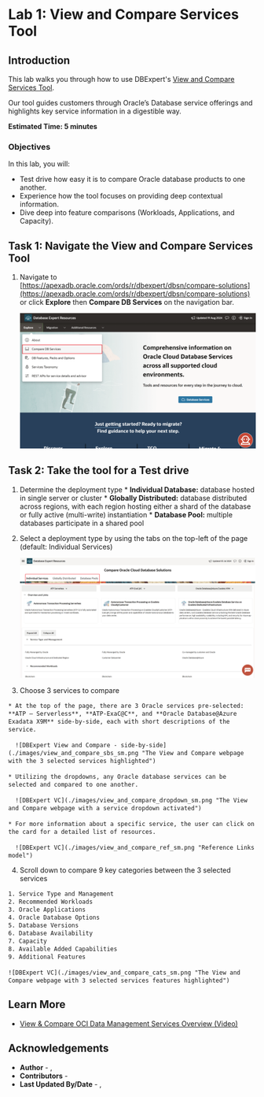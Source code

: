 # Lab 1: View and Compare Services Tool

## Introduction

This lab walks you through how to use DBExpert's [View and Compare Services Tool](https://apexadb.oracle.com/ords/r/dbexpert/dbsn/compare-solutions). 

Our tool guides customers through Oracle’s Database service offerings and highlights key service information in a digestible way.

**Estimated Time: 5 minutes**

### **Objectives**

In this lab, you will:
* Test drive how easy it is to compare Oracle database products to one another.
* Experience how the tool focuses on providing deep contextual information.
* Dive deep into feature comparisons (Workloads, Applications, and Capacity).

## Task 1: Navigate the View and Compare Services Tool

1. Navigate to [https://apexadb.oracle.com/ords/r/dbexpert/dbsn/compare-solutions](https://apexadb.oracle.com/ords/r/dbexpert/dbsn/compare-solutions) or click **Explore** then **Compare DB Services** on the navigation bar. 

    ![DBExpert Homepage](./images/homepage_vc_sm.png "The DBExpert homepage with the route to navigate to the View and Compare webpage highlighted")


## Task 2: Take the tool for a Test drive

  1. Determine the deployment type
    * **Individual Database:** database hosted in single server or cluster
    * **Globally Distributed:** database distributed across regions, with each region hosting either a shard of the database or fully active (multi-write) instantiation
    * **Database Pool:** multiple databases participate in a shared pool
  2. Select a deployment type by using the tabs on the top-left of the page (default: Individual Services)

      ![DBExpert VC](./images/view_and_compare_deploy_sm.png "The View and Compare webpage with the deployment type highlighted")

  3. Choose 3 services to compare

    * At the top of the page, there are 3 Oracle services pre-selected: **ATP – Serverless**, **ATP-ExaC@C**, and **Oracle Database@Azure Exadata X9M** side-by-side, each with short descriptions of the service. 
    
      ![DBExpert View and Compare - side-by-side](./images/view_and_compare_sbs_sm.png "The View and Compare webpage with the 3 selected services highlighted")
    
    * Utilizing the dropdowns, any Oracle database services can be selected and compared to one another.
    
      ![DBExpert VC](./images/view_and_compare_dropdown_sm.png "The View and Compare webpage with a service dropdown activated")
    
    * For more information about a specific service, the user can click on the card for a detailed list of resources.

      ![DBExpert VC](./images/view_and_compare_ref_sm.png "Reference Links model")

  4. Scroll down to compare 9 key categories between the 3 selected services

    1. Service Type and Management
    2. Recommended Workloads
    3. Oracle Applications
    4. Oracle Database Options
    5. Database Versions
    6. Database Availability
    7. Capacity
    8. Available Added Capabilities
    9. Additional Features

    ![DBExpert VC](./images/view_and_compare_cats_sm.png "The View and Compare webpage with 3 selected services features highlighted")

    
## Learn More

* [View & Compare OCI Data Management Services Overview (Video)](https://videohub.oracle.com/media/1_5a9man1g "View & Compare OCI Data Management Services Overview (Video)")

## Acknowledgements
* **Author** - [](var:author_names), [](var:group_name)
* **Contributors** -  [](var:contributors_names)
* **Last Updated By/Date** - [](var:author_names), [](var:last_updated)
